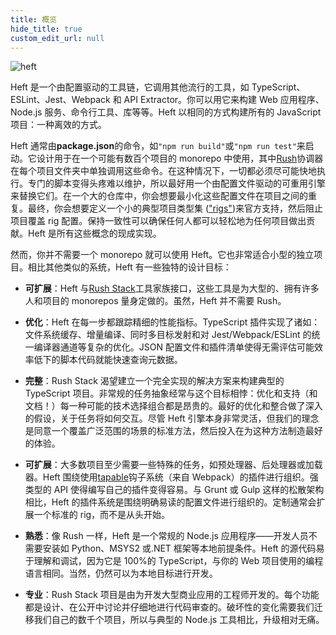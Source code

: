 ```yaml
---
title: 概览
hide_title: true
custom_edit_url: null
---
```


<div>
  <img src="/images/site/heft-logo.svg" alt="heft" title="heft" style={{ width: '380px', paddingTop: '30px' }} />
  <p />
</div>

<!-- --------------------------------------------------------------------------- -->
<!-- Text below this line should stay in sync with heft's package README.md file -->
<!-- --------------------------------------------------------------------------- -->

Heft 是一个由配置驱动的工具链，它调用其他流行的工具，如 TypeScript、ESLint、Jest、Webpack 和 API Extractor。你可以用它来构建 Web 应用程序、Node.js 服务、命令行工具、库等等。Heft 以相同的方式构建所有的 JavaScript 项目：一种离效的方式。

Heft 通常由**package.json**的命令，如`"npm run build"`或`"npm run test"`来启动。它设计用于在一个可能有数百个项目的 monorepo 中使用，其中[Rush](https://rushjs.io/)协调器在每个项目文件夹中单独调用这些命令。在这种情况下，一切都必须尽可能快地执行。专门的脚本变得头疼难以维护，所以最好用一个由配置文件驱动的可重用引擎来替换它们。在一个大的仓库中，你会想要最小化这些配置文件在项目之间的重复。最终，你会想要定义一个小的典型项目类型集
(["rigs"](https://rushstack.io/pages/heft/rig_packages/))来官方支持，然后阻止项目覆盖 rig 配置。保持一致性可以确保任何人都可以轻松地为任何项目做出贡献。Heft 是所有这些概念的现成实现。

然而，你并不需要一个 monorepo 就可以使用 Heft。它也非常适合小型的独立项目。相比其他类似的系统，Heft 有一些独特的设计目标：

- **可扩展**：Heft 与[Rush Stack](https://rushstack.io/)工具家族接口，这些工具是为大型的、拥有许多人和项目的 monorepos 量身定做的。虽然，Heft 并不需要 Rush。

- **优化**：Heft 在每一步都跟踪精细的性能指标。TypeScript 插件实现了诸如：文件系统缓存、增量编译、同时多目标发射和对 Jest/Webpack/ESLint 的统一编译器通道等复杂的优化。JSON 配置文件和插件清单使得无需评估可能效率低下的脚本代码就能快速查询元数据。

- **完整**：Rush Stack 渴望建立一个完全实现的解决方案来构建典型的 TypeScript 项目。非常规的任务抽象经常与这个目标相悖：优化和支持（和文档！）每一种可能的技术选择组合都是昂贵的。最好的优化和整合做了深入的假设，关于任务将如何交互。尽管 Heft 引擎本身非常灵活，但我们的理念是同意一个覆盖广泛范围的场景的标准方法，然后投入在为这种方法制造最好的体验。

- **可扩展**：大多数项目至少需要一些特殊的任务，如预处理器、后处理器或加载器。Heft 围绕使用[tapable](https://www.npmjs.com/package/tapable)钩子系统（来自 Webpack）的插件进行组织。强类型的 API 使得编写自己的插件变得容易。与 Grunt 或 Gulp 这样的松散架构相比，Heft 的插件系统是围绕明确易读的配置文件进行组织的。定制通常会扩展一个标准的 rig，而不是从头开始。

- **熟悉**：像 Rush 一样，Heft 是一个常规的 Node.js 应用程序——开发人员不需要安装如 Python、MSYS2 或.NET 框架等本地前提条件。Heft 的源代码易于理解和调试，因为它是 100%的 TypeScript，与你的 Web 项目使用的编程语言相同。当然，仍然可以为本地目标进行开发。

- **专业**：Rush Stack 项目是由为开发大型商业应用的工程师开发的。每个功能都是设计、在公开中讨论并仔细地进行代码审查的。破坏性的变化需要我们迁移我们自己的数千个项目，所以与典型的 Node.js 工具相比，升级相对无痛。

<!-- --------------------------------------------------------------------------- -->
<!-- Text above this line should stay in sync with heft's package README.md file -->
<!-- --------------------------------------------------------------------------- -->
